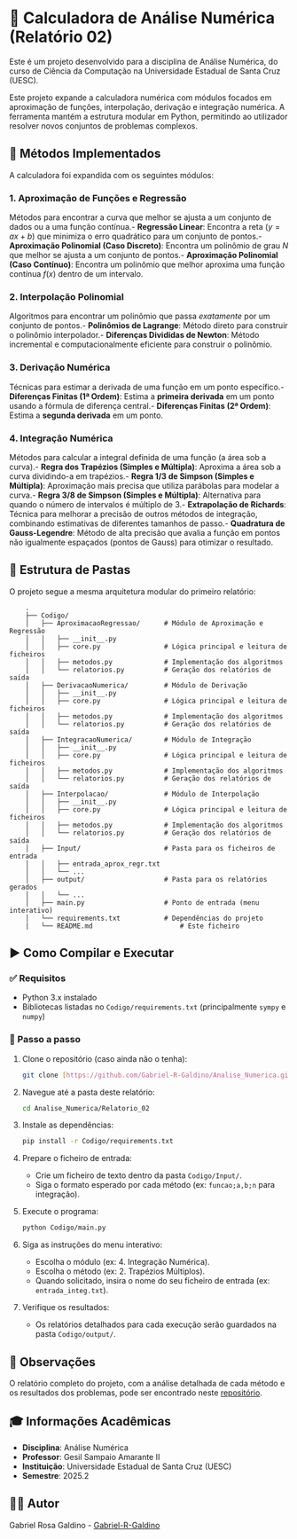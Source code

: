 # 🧮 Calculadora de Análise Numérica (Relatório 02)

Este é um projeto desenvolvido para a disciplina de Análise Numérica, do
curso de Ciência da Computação na Universidade Estadual de Santa Cruz (UESC).

Este projeto expande a calculadora numérica com módulos focados em aproximação de funções, interpolação, derivação e integração numérica. A ferramenta mantém a estrutura modular em Python, permitindo ao utilizador resolver novos conjuntos de problemas complexos.

## 🎯 Métodos Implementados

A calculadora foi expandida com os seguintes módulos:

### 1. Aproximação de Funções e Regressão

Métodos para encontrar a curva que melhor se ajusta a um conjunto de dados ou a uma função contínua.- **Regressão Linear**: Encontra a reta ($y = ax + b$) que minimiza o erro quadrático para um conjunto de pontos.- **Aproximação Polinomial (Caso Discreto)**: Encontra um polinômio de grau $N$ que melhor se ajusta a um conjunto de pontos.- **Aproximação Polinomial (Caso Contínuo)**: Encontra um polinômio que melhor aproxima uma função contínua $f(x)$ dentro de um intervalo.

### 2. Interpolação Polinomial

Algoritmos para encontrar um polinômio que passa _exatamente_ por um conjunto de pontos.- **Polinômios de Lagrange**: Método direto para construir o polinômio interpolador.- **Diferenças Divididas de Newton**: Método incremental e computacionalmente eficiente para construir o polinômio.

### 3. Derivação Numérica

Técnicas para estimar a derivada de uma função em um ponto específico.- **Diferenças Finitas (1ª Ordem)**: Estima a **primeira derivada** em um ponto usando a fórmula de diferença central.- **Diferenças Finitas (2ª Ordem)**: Estima a **segunda derivada** em um ponto.

### 4. Integração Numérica

Métodos para calcular a integral definida de uma função (a área sob a curva).- **Regra dos Trapézios (Simples e Múltipla)**: Aproxima a área sob a curva dividindo-a em trapézios.- **Regra 1/3 de Simpson (Simples e Múltipla)**: Aproximação mais precisa que utiliza parábolas para modelar a curva.- **Regra 3/8 de Simpson (Simples e Múltipla)**: Alternativa para quando o número de intervalos é múltiplo de 3.- **Extrapolação de Richards**: Técnica para melhorar a precisão de outros métodos de integração, combinando estimativas de diferentes tamanhos de passo.- **Quadratura de Gauss-Legendre**: Método de alta precisão que avalia a função em pontos não igualmente espaçados (pontos de Gauss) para otimizar o resultado.

## 📁 Estrutura de Pastas

O projeto segue a mesma arquitetura modular do primeiro relatório:

```
    .
    ├── Codigo/
    │   ├── AproximacaoRegressao/      # Módulo de Aproximação e Regressão
    │   │   ├── __init__.py
    │   │   ├── core.py                # Lógica principal e leitura de ficheiros
    │   │   ├── metodos.py             # Implementação dos algoritmos
    │   │   └── relatorios.py          # Geração dos relatórios de saída
    │   ├── DerivacaoNumerica/         # Módulo de Derivação
    │   │   ├── __init__.py
    │   │   ├── core.py                # Lógica principal e leitura de ficheiros
    │   │   ├── metodos.py             # Implementação dos algoritmos
    │   │   └── relatorios.py          # Geração dos relatórios de saída
    │   ├── IntegracaoNumerica/        # Módulo de Integração
    │   │   ├── __init__.py
    │   │   ├── core.py                # Lógica principal e leitura de ficheiros
    │   │   ├── metodos.py             # Implementação dos algoritmos
    │   │   └── relatorios.py          # Geração dos relatórios de saída
    │   ├── Interpolacao/              # Módulo de Interpolação
    │   │   ├── __init__.py
    │   │   ├── core.py                # Lógica principal e leitura de ficheiros
    │   │   ├── metodos.py             # Implementação dos algoritmos
    │   │   └── relatorios.py          # Geração dos relatórios de saída
    │   ├── Input/                     # Pasta para os ficheiros de entrada
    │   │   ├── entrada_aprox_regr.txt
    │   │   └── ...
    │   ├── output/                    # Pasta para os relatórios gerados
    │   │   └── ...
    │   ├── main.py                    # Ponto de entrada (menu interativo)
    │   └── requirements.txt           # Dependências do projeto
    |   └── README.md                      # Este ficheiro
```

## ▶️ Como Compilar e Executar

### ✅ Requisitos

- Python 3.x instalado
- Bibliotecas listadas no `Codigo/requirements.txt` (principalmente `sympy` e `numpy`)

### 🧪 Passo a passo

1.  Clone o repositório (caso ainda não o tenha):

    ```bash
    git clone [https://github.com/Gabriel-R-Galdino/Analise_Numerica.git](https://github.com/Gabriel-R-Galdino/Analise_Numerica.git)

    ```

2.  Navegue até a pasta deste relatório:

    ```bash
    cd Analise_Numerica/Relatorio_02
    ```

3.  Instale as dependências:

    ```bash
    pip install -r Codigo/requirements.txt
    ```

4.  Prepare o ficheiro de entrada:

    - Crie um ficheiro de texto dentro da pasta `Codigo/Input/`.
    - Siga o formato esperado por cada método (ex: `funcao;a,b;n` para integração).

5.  Execute o programa:

    ```bash
    python Codigo/main.py
    ```

6.  Siga as instruções do menu interativo:

    - Escolha o módulo (ex: 4. Integração Numérica).
    - Escolha o método (ex: 2. Trapézios Múltiplos).
    - Quando solicitado, insira o nome do seu ficheiro de entrada (ex: `entrada_integ.txt`).

7.  Verifique os resultados:
    - Os relatórios detalhados para cada execução serão guardados na pasta `Codigo/output/`.

## 📝 Observações

O relatório completo do projeto, com a análise detalhada de cada método
e os resultados dos problemas, pode ser encontrado neste [repositório](https://github.com/Gabriel-R-Galdino/Analise_Numerica).

## 🎓 Informações Acadêmicas

- **Disciplina**: Análise Numérica
- **Professor**: Gesil Sampaio Amarante II
- **Instituição**: Universidade Estadual de Santa Cruz (UESC)
- **Semestre**: 2025.2

## 👨‍💻 Autor

Gabriel Rosa Galdino - [Gabriel-R-Galdino](https://github.com/Gabriel-R-Galdino)
